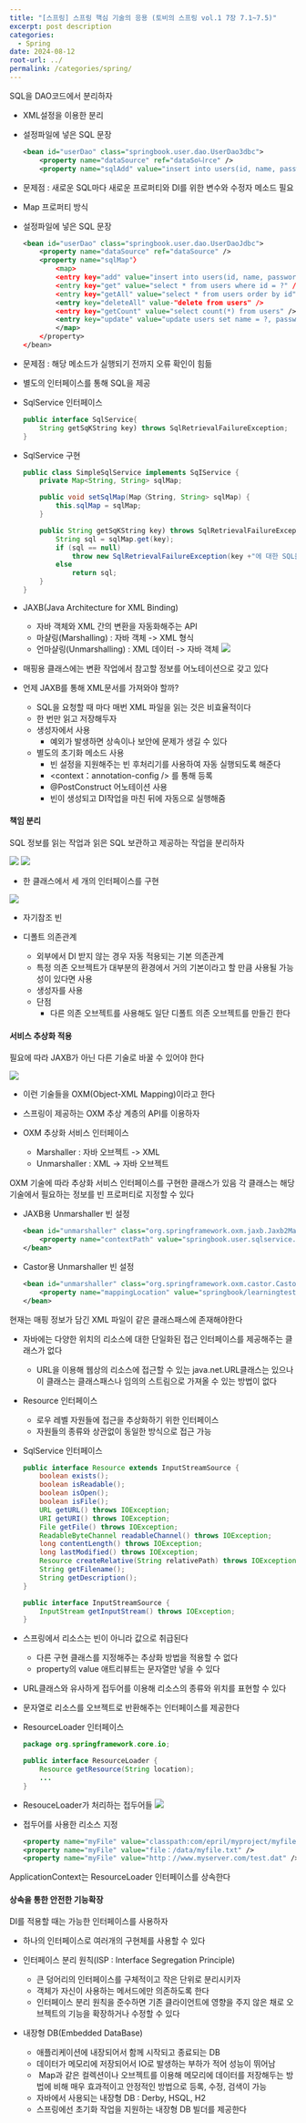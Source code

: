```yaml
---
title: "[스프링] 스프링 핵심 기술의 응용 (토비의 스프링 vol.1 7장 7.1~7.5)"
excerpt: post description
categories:
  - Spring
date: 2024-08-12
root-url: ../
permalink: /categories/spring/
---
```

SQL을 DAO코드에서 분리하자

- XML설정을 이용한 분리
- 설정파일에 넣은 SQL 문장
    ```xml
    <bean id="userDao" class="springbook.user.dao.UserDao3dbc">
    	<property name="dataSource" ref="dataSo니rce" />
    	<property name="sqlAdd" value="insert into users(id, name, password,email, level, login, recommend) values(?,?,?,?,?,?,?)" />
    
    ```
- 문제점 : 새로운 SQL마다 새로운 프로퍼티와 DI를 위한 변수와 수정자 메소드 필요

- Map 프로퍼티 방식
- 설정파일에 넣은 SQL 문장
    ```xml
    <bean id="userDao" class="springbook.user.dao.UserDaoJdbc">
    	<property name="dataSource" ref="dataSource" />
    	<property name="sqlMap"〉
    		<map>
    		<entry key="add" value="insert into users(id, name, password,email, level, login, recommend) values(?,?,?,?,?,?,?)" /〉
    		<entry key="get" value="select * from users where id = ?" /〉
    		<entry key="getAll" value="select * from users order by id" />
    		<entry key="deleteAll" value-"delete from users" />
    		<entry key="getCount" value="select count(*) from users" />
    		<entry key="update" value="update users set name = ?, password = ?, email = ?, level = ?, login = ?, recommend = ? where id = ?" />
    		</map>
    	</property>
    </bean>
    ```
- 문제점 : 해당 메소드가 실행되기 전까지 오류 확인이 힘듦

- 별도의 인터페이스를 통해 SQL을 제공
- SqlService 인터페이스
    ```java
	public interface SqlService{
		String getSqKString key) throws SqlRetrievalFailureException;
	}

    ```  
- SqlService 구현
    ```java
	public class SimpleSqlService implements SqIService {
		private Map<String, String> sqlMap;

		public void setSqlMap(Map〈String, String> sqlMap) {
			this.sqlMap = sqlMap;
		}

		public String getSqKString key) throws SqlRetrievalFailureException {
			String sql = sqlMap.get(key);
			if (sql == null)
				throw new SqlRetrievalFailureException(key +"에 대한 SQL을 찾을 수 없습니다");
			else
				return sql;
		}
	}
    ```  

- JAXB(Java Architecture for XML Binding)
	- 자바 객체와 XML 간의 변환을 자동화해주는 API
	- 마샬링(Marshalling) : 자바 객체 -> XML 형식
	- 언마샬링(Unmarshalling) : XML 데이터 -> 자바 객체
![](assets/images/posts_img/screen_capture%202024-08-11%2003.02.14.png)
- 매핑용 클래스에는 변환 작업에서 참고할 정보를 어노테이션으로 갖고 있다

- 언제 JAXB를 통해 XML문서를 가져와야 할까?
	- SQL을 요청할 때 마다 매번 XML 파일을 읽는 것은 비효율적이다
	- 한 번만 읽고 저장해두자
	- 생성자에서 사용
		- 예외가 발생하면 상속이나 보안에 문제가 생길 수 있다
	- 별도의 초기화 메소드 사용
		- 빈 설정을 지원해주는 빈 후처리기를 사용하여 자동 실행되도록 해준다
		- <context：annotation-config /> 를 통해 등록
		- @PostConstruct 어노테이션 사용
		- 빈이 생성되고 DI작업을 마친 뒤에 자동으로 실행해줌


#### 책임 분리
SQL 정보를 읽는 작업과 읽은 SQL 보관하고 제공하는 작업을 분리하자

![](assets/images/posts_img/screen_capture%202024-08-11%2016.21.53%201.png)
![](assets/images/posts_img/screen_capture%202024-08-11%2019.00.35.png)
- 한 클래스에서 세 개의 인터페이스를 구현

![](assets/images/posts_img/screen_capture%202024-08-11%2020.20.50.png)
- 자기참조 빈 

- 디폴트 의존관계
	- 외부에서 DI 받지 않는 경우 자동 적용되는 기본 의존관계
	- 특정 의존 오브젝트가 대부분의 환경에서 거의 기본이라고 할 만큼 사용될 가능성이 있다면 사용
	- 생성자를 사용
	- 단점
		- 다른 의존 오브젝트를 사용해도 일단 디폴트 의존 오브젝트를 만들긴 한다


#### 서비스 추상화 적용
필요에 따라 JAXB가 아닌 다른 기술로 바꿀 수 있어야 한다

![](assets/images/posts_img/screen_capture%202024-08-11%2022.28.24.png)
- 이런 기술들을 OXM(Object-XML Mapping)이라고 한다
- 스프링이 제공하는 OXM 추상 계층의 API를 이용하자

- OXM 추상화 서비스 인터페이스
	- Marshaller : 자바 오브젝트 -> XML
	- Unmarshaller : XML -> 자바 오브젝트

OXM 기술에 따라 추상화 서비스 인터페이스를 구현한 클래스가 있음
각 클래스는 해당 기술에서 필요하는 정보를 빈 프로퍼티로 지정할 수 있다

- JAXB용 Unmarshaller 빈 설정
    ```xml
    <bean id="unmarshaller" class="org.springframework.oxm.jaxb.Jaxb2Marshaller">
		<property name="contextPath" value="springbook.user.sqlservice.jaxb" />
	</bean>
    ```
- Castor용 Unmarshaller 빈 설정
    ```xml
    <bean id="unmarshaller" class="org.springframework.oxm.castor.CastorMarshaller">
		<property name="mappingLocation" value="springbook/learningtest/spring/oxm/mapping.xml" />
	</bean>
    ```

현재는 매핑 정보가 담긴 XML 파일이 같은 클래스패스에 존재해야한다

- 자바에는 다양한 위치의 리소스에 대한 단일화된 접근 인터페이스를 제공해주는 클래스가 없다
	- URL을 이용해 웹상의 리소스에 접근할 수 있는 java.net.URL클래스는 있으나 이 클래스는 클래스패스나 임의의 스트림으로 가져올 수 있는 방법이 없다

- Resource 인터페이스
	- 로우 레벨 자원들에 접근을 추상화하기 위한 인터페이스
	- 자원들의 종류와 상관없이 동일한 방식으로 접근 가능
- SqlService 인터페이스
    ```java
	public interface Resource extends InputStreamSource { 
		boolean exists(); 
		boolean isReadable(); 
		boolean isOpen(); 
		boolean isFile(); 
		URL getURL() throws IOException; 
		URI getURI() throws IOException; 
		File getFile() throws IOException;
		ReadableByteChannel readableChannel() throws IOException;
		long contentLength() throws IOException; 
		long lastModified() throws IOException; 
		Resource createRelative(String relativePath) throws IOException; 
		String getFilename(); 
		String getDescription(); 
	}

	public interface InputStreamSource {
		InputStream getInputStream() throws IOException;
	}
    ```  

- 스프링에서 리소스는 빈이 아니라 값으로 취급된다
	- 다른 구현 클래스를 지정해주는 추상화 방법을 적용할 수 없다
	- property의 value 애트리뷰트는 문자열만 넣을 수 있다

- URL클래스와 유사하게 접두어를 이용해 리소스의 종류와 위치를 표현할 수 있다
- 문자열로 리소스를 오브젝트로 반환해주는 인터페이스를 제공한다
- ResourceLoader 인터페이스
    ```java
	package org.springframework.core.io;

	public interface ResourceLoader {
		Resource getResource(String location);
		...
	}
    ```  

- ResouceLoader가 처리하는 접두어들
![](assets/images/posts_img/screen_capture%202024-08-12%2003.02.15.png)
- 접두어를 사용한 리소스 지정
    ```xml
    <property name="myFile" value="classpath:com/epril/myproject/myfile.txt" />
	<property name="myFile" value="file：/data/myfile.txt" />
	<property name="myFile" value="http：//www.myserver.com/test.dat" />
    ```
    
ApplicationContext는 ResourceLoader 인터페이스를 상속한다


#### 상속을 통한 안전한 기능확장
DI를 적용할 때는 가능한 인터페이스를 사용하자

- 하나의 인터페이스로 여러개의 구현체를 사용할 수 있다  
- 인터페이스 분리 원칙(ISP : Interface Segregation Principle)
	- 큰 덩어리의 인터페이스를 구체적이고 작은 단위로 분리시키자
	- 객체가 자신이 사용하는 메서드에만 의존하도록 한다
	- 인터페이스 분리 원칙을 준수하면 기존 클라이언트에 영향을 주지 않은 채로 오브젝트의 기능을 확장하거나 수정할 수 있다



- 내장형 DB(Embedded DataBase)
	- 애플리케이션에 내장되어서 함께 시작되고 종료되는 DB
	- 데이터가 메모리에 저장되어서 IO로 발생하는 부하가 적어 성능이 뛰어남
	-  Map과 같은 컬렉션이나 오브젝트를 이용해 메모리에 데이터를 저장해두는 방법에 비해 매우 효과적이고 안정적인 방법으로 등록, 수정, 검색이 가능
	- 자바에서 사용되는 내장형 DB : Derby, HSQL, H2
	- 스프링에선 초기화 작업을 지원하는 내장형 DB 빌더를 제공한다
	
